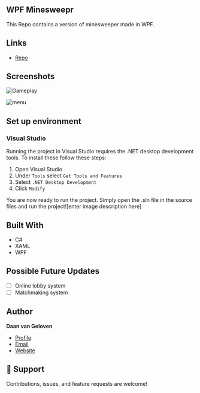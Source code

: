 ## WPF Minesweepr
This Repo contains a version of minesweeper made in WPF.
## Links

- [Repo](https://git.fhict.nl/I482888/WPFMineSweeper> "<WPF Minesweeper>")

## Screenshots

![Gameplay](https://imgur.com/lSzrivI.png)

![menu](https://i.imgur.com/DWRMohS.png)



## Set up environment
### Visual Studio
Running the project in Visual Studio requires the .NET desktop development tools.
To install these follow these steps:

 1. Open Visual Studio
 2. Under `Tools` select `Get Tools and Features`
 3. Select `.NET Desktop Development`
 4. Click `Modify`

You are now ready to run the project.
Simply open the .sln file in the source files and run the project![enter image description here]
## Built With

- C#
- XAML
- WPF

## Possible Future Updates

- [ ] Online lobby system
- [ ] Matchmaking system

## Author

**Daan van Geloven**

- [Profile](https://github.com/daanvangeloven "Daan van Geloven")
- [Email](mailto:daan@digidaan-it.nl "Mail") 
- [Website](Digidaan.io "Welcome")

## 🤝 Support

Contributions, issues, and feature requests are welcome!
